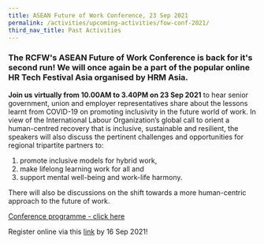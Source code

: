 ```yaml
---
title: ASEAN Future of Work Conference, 23 Sep 2021
permalink: /activities/upcoming-activities/fow-conf-2021/
third_nav_title: Past Activities
---
```


### The RCFW's ASEAN Future of Work Conference is back for it's second run! We will once again be a part of the popular online HR Tech Festival Asia organised by HRM Asia. 

**Join us virtually from 10.00AM to 3.40PM on 23 Sep 2021** to hear senior government, union and employer representatives share about the lessons learnt from COVID-19 on promoting inclusivity in the future world of work. In view of the International Labour Organization’s global call to orient a human-centred recovery that is inclusive, sustainable and resilient, the speakers will also discuss the pertinent challenges and opportunities for regional tripartite partners to:
1. promote inclusive models for hybrid work, 
2. make lifelong learning work for all and 
3. support mental well-being and work-life harmony. 

There will also be discussions on the shift towards a more human-centric approach to the future of work. 

[Conference programme - click here](/files/ASEAN%20Future%20of%20Work%20Conference%202021%20Provisional%20Programme.pdf)

Register online via this [link](https://hubs.li/H0VHdVF0 ) by 16 Sep 2021!